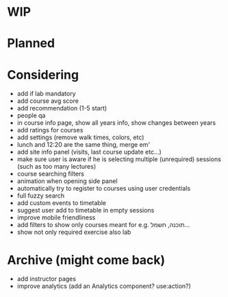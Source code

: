 # WIP

# Planned

# Considering

- add if lab mandatory
- add course avg score
- add recommendation (1-5 start)
- people qa
- in course info page, show all years info, show changes between years
- add ratings for courses
- add settings (remove walk times, colors, etc)
- lunch and 12:20 are the same thing, merge em'
- add site info panel (visits, last course update etc...)
- make sure user is aware if he is selecting multiple (unrequired) sessions (such as too many lectures)
- course searching filters
- animation when opening side panel
- automatically try to register to courses using user credentials
- full fuzzy search
- add custom events to timetable
- suggest user add to timetable in empty sessions
- improve mobile friendliness
- add filters to show only courses meant for e.g. תוכנה, חשמל...
- show not only required exercise also lab

# Archive (might come back)

- add instructor pages
- improve analytics (add an Analytics component? use:action?)
